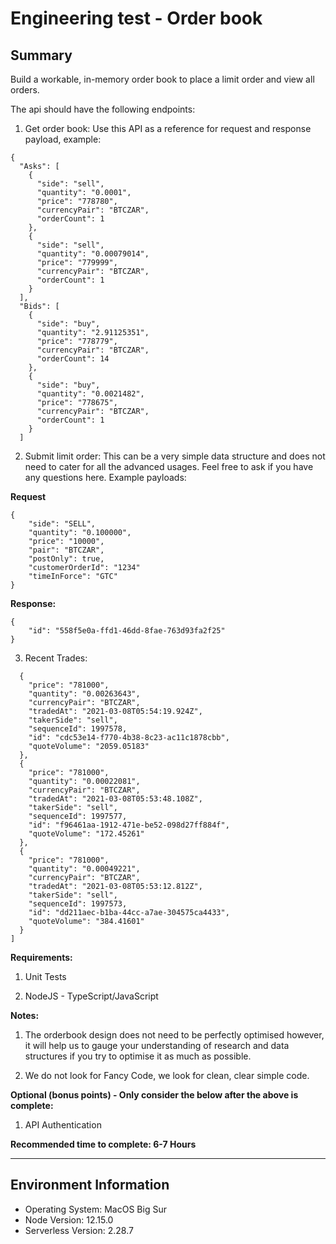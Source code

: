 # Engineering test - Order book
## Summary 
Build a workable, in-memory order book to place a limit order and view all orders.

The api should have the following endpoints:

1. Get order book: Use this API as a reference for request and response payload, example: 
```
{
  "Asks": [
    {
      "side": "sell",
      "quantity": "0.0001",
      "price": "778780",
      "currencyPair": "BTCZAR",
      "orderCount": 1
    },
    {
      "side": "sell",
      "quantity": "0.00079014",
      "price": "779999",
      "currencyPair": "BTCZAR",
      "orderCount": 1
    }
  ],
  "Bids": [
    {
      "side": "buy",
      "quantity": "2.91125351",
      "price": "778779",
      "currencyPair": "BTCZAR",
      "orderCount": 14
    },
    {
      "side": "buy",
      "quantity": "0.0021482",
      "price": "778675",
      "currencyPair": "BTCZAR",
      "orderCount": 1
    }
  ] 
```

2. Submit limit order: This can be a very simple data structure and does not need to cater for all the advanced usages. Feel free to ask if you have any questions here. Example payloads: 

**Request**
```
{
    "side": "SELL",
    "quantity": "0.100000",
    "price": "10000",
    "pair": "BTCZAR",
    "postOnly": true,
    "customerOrderId": "1234"
    "timeInForce": "GTC"
}
```

**Response:**
```
{
    "id": "558f5e0a-ffd1-46dd-8fae-763d93fa2f25" 
}
```

3. Recent Trades: 

```
  {
    "price": "781000",
    "quantity": "0.00263643",
    "currencyPair": "BTCZAR",
    "tradedAt": "2021-03-08T05:54:19.924Z",
    "takerSide": "sell",
    "sequenceId": 1997578,
    "id": "cdc53e14-f770-4b38-8c23-ac11c1878cbb",
    "quoteVolume": "2059.05183"
  },
  {
    "price": "781000",
    "quantity": "0.00022081",
    "currencyPair": "BTCZAR",
    "tradedAt": "2021-03-08T05:53:48.108Z",
    "takerSide": "sell",
    "sequenceId": 1997577,
    "id": "f96461aa-1912-471e-be52-098d27ff884f",
    "quoteVolume": "172.45261"
  },
  {
    "price": "781000",
    "quantity": "0.00049221",
    "currencyPair": "BTCZAR",
    "tradedAt": "2021-03-08T05:53:12.812Z",
    "takerSide": "sell",
    "sequenceId": 1997573,
    "id": "dd211aec-b1ba-44cc-a7ae-304575ca4433",
    "quoteVolume": "384.41601"
  }
]
```

**Requirements:**

1. Unit Tests

2. NodeJS - TypeScript/JavaScript

**Notes:**

1. The orderbook design does not need to be perfectly optimised however, it will help us to gauge your understanding of research and data structures if you try to optimise it as much as possible.

2. We do not look for Fancy Code, we look for clean, clear simple code.

**Optional (bonus points) - Only consider the below after the above is complete:**

1. API Authentication

**Recommended time to complete: 6-7 Hours**

---

## Environment Information
* Operating System:          MacOS Big Sur 
* Node Version:              12.15.0
* Serverless Version:        2.28.7